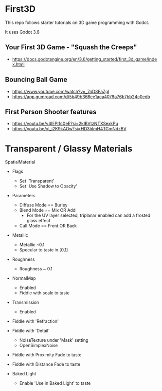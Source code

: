 # First3D 

This repo follows starter tutorials on 3D game programming with Godot. 

It uses Godot 3.6 

## Your First 3D Game - "Squash the Creeps"

- https://docs.godotengine.org/en/3.6/getting_started/first_3d_game/index.html

## Bouncing Ball Game

- https://www.youtube.com/watch?v=_7riD3FaZgI
- https://app.gumroad.com/d/5b49b366ee1aca4078a76b7bb24c0edb

## First Person Shooter features

- https://youtu.be/v4IEPi1c0eE?si=2kIBVtzNTXSexkPu
- https://youtu.be/xI_i2K9kAOw?si=HD3hImH4TGmNdzBV

# Transparent / Glassy Materials

SpatialMaterial
- Flags
	- Set 'Transparent'
	- Set 'Use Shadow to Opacity'

- Parameters
	- Diffuse Mode == Burley
	- Blend Mode == Mix OR Add
		- For the UV layer selected, triplanar enabled can 
		  add a frosted glass effect
	- Cull Mode == Front OR Back

- Metallic
	- Metallic ~0.1
	- Specular to taste in [0,1]

- Roughness
	- Roughness ~ 0.1

- NormalMap
	- Enabled
	- Fiddle with scale to taste

- Transmission
	- Enabled

- Fiddle with 'Refraction'
- Fiddle with 'Detail'
	- NoiseTexture under 'Mask' setting
	- OpenSimplexNoise
- Fiddle with Proximity Fade to taste
- Fiddle with Distance Fade to taste

- Baked Light
	- Enable 'Use in Baked Light' to taste


